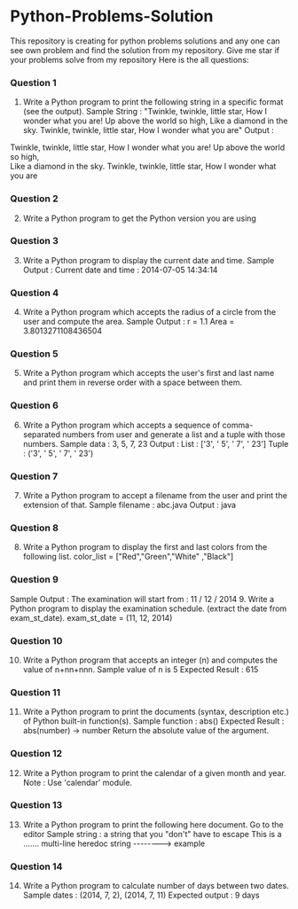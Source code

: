 # Python-Problems-Solution
This repository is creating for python problems solutions and any one can see own problem and find the solution from my repository. Give me star if your problems solve from my repository
Here is the all questions:
### Question 1
1. Write a Python program to print the following string in a specific format (see the output).
Sample String : "Twinkle, twinkle, little star, How I wonder what you are! Up above the world so high, Like a diamond in the sky. Twinkle, twinkle, little star, How I wonder what you are" Output :

Twinkle, twinkle, little star,
	How I wonder what you are! 
		Up above the world so high,   		
		Like a diamond in the sky. 
Twinkle, twinkle, little star, 
	How I wonder what you are
  
### Question 2
2. Write a Python program to get the Python version you are using

### Question 3
3. Write a Python program to display the current date and time.
Sample Output :
Current date and time :
2014-07-05 14:34:14

### Question 4
4. Write a Python program which accepts the radius of a circle from the user and compute the area.
Sample Output :
r = 1.1
Area = 3.8013271108436504

### Question 5
5. Write a Python program which accepts the user's first and last name and print them in reverse order with a space between them.

### Question 6
6. Write a Python program which accepts a sequence of comma-separated numbers from user and generate a list and a tuple with those numbers. 
Sample data : 3, 5, 7, 23
Output :
List : ['3', ' 5', ' 7', ' 23']
Tuple : ('3', ' 5', ' 7', ' 23')

### Question 7
7. Write a Python program to accept a filename from the user and print the extension of that.
Sample filename : abc.java
Output : java

### Question 8
8. Write a Python program to display the first and last colors from the following list. 
color_list = ["Red","Green","White" ,"Black"]

### Question 9
Sample Output : The examination will start from : 11 / 12 / 2014
9. Write a Python program to display the examination schedule. (extract the date from exam_st_date).
exam_st_date = (11, 12, 2014)

### Question 10
10. Write a Python program that accepts an integer (n) and computes the value of n+nn+nnn. 
Sample value of n is 5
Expected Result : 615

### Question 11
11. Write a Python program to print the documents (syntax, description etc.) of Python built-in function(s).
Sample function : abs()
Expected Result :
abs(number) -> number
Return the absolute value of the argument.

### Question 12
12. Write a Python program to print the calendar of a given month and year.
Note : Use 'calendar' module.

### Question 13
13. Write a Python program to print the following here document. Go to the editor
Sample string :
a string that you "don't" have to escape
This
is a ....... multi-line
heredoc string --------> example

### Question 14
14. Write a Python program to calculate number of days between two dates.
Sample dates : (2014, 7, 2), (2014, 7, 11)
Expected output : 9 days


